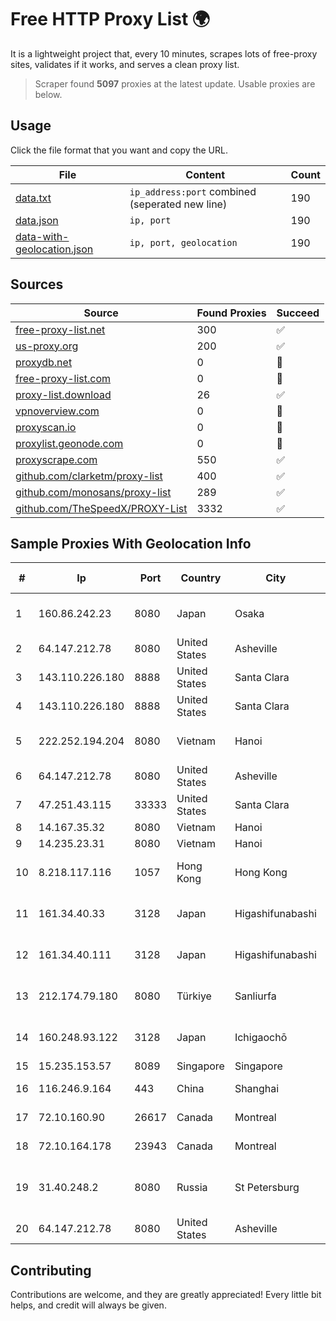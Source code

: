
# Free HTTP Proxy List 🌍

It is a lightweight project that, every 10 minutes, scrapes lots of free-proxy sites, validates if it works, and serves a clean proxy list.


> Scraper found **5097** proxies at the latest update. Usable proxies are below.

## Usage

Click the file format that you want and copy the URL.


|File|Content|Count|
|----|-------|-----|
|[data.txt](https://raw.githubusercontent.com/themiralay/Proxy-List-World/master/data.txt)|`ip_address:port` combined (seperated new line)|190|
|[data.json](https://raw.githubusercontent.com/themiralay/Proxy-List-World/master/data.json)|`ip, port`|190|
|[data-with-geolocation.json](https://raw.githubusercontent.com/themiralay/Proxy-List-World/master/data-with-geolocation.json)|`ip, port, geolocation`|190|

## Sources

|Source|Found Proxies|Succeed|
|------|-------------|-------|
|[free-proxy-list.net](https://free-proxy-list.net)|300|✅|
|[us-proxy.org](https://www.us-proxy.org)|200|✅|
|[proxydb.net](http://proxydb.net)|0|🚫|
|[free-proxy-list.com](https://free-proxy-list.com/?page=&port=&type%5B%5D=http&type%5B%5D=https&up_time=0&search=Search)|0|🚫|
|[proxy-list.download](https://www.proxy-list.download/HTTP)|26|✅|
|[vpnoverview.com](https://vpnoverview.com/privacy/anonymous-browsing/free-proxy-servers)|0|🚫|
|[proxyscan.io](https://www.proxyscan.io)|0|🚫|
|[proxylist.geonode.com](https://proxylist.geonode.com/api/proxy-list?limit=300&page=1&sort_by=lastChecked&sort_type=desc&protocols=http,https)|0|🚫|
|[proxyscrape.com](https://api.proxyscrape.com/v2/?request=displayproxies&protocol=http&timeout=10000&country=all&ssl=all&anonymity=all)|550|✅|
|[github.com/clarketm/proxy-list](https://raw.githubusercontent.com/clarketm/proxy-list/master/proxy-list-raw.txt)|400|✅|
|[github.com/monosans/proxy-list](https://raw.githubusercontent.com/monosans/proxy-list/main/proxies/http.txt)|289|✅|
|[github.com/TheSpeedX/PROXY-List](https://raw.githubusercontent.com/TheSpeedX/PROXY-List/master/http.txt)|3332|✅|


## Sample Proxies With Geolocation Info

|#|Ip|Port|Country|City|Internet Service Provider|
|-|--|----|-------|----|-------------------------|
|1|160.86.242.23|8080|Japan|Osaka|Sony Network Communications Inc|
|2|64.147.212.78|8080|United States|Asheville|ERC Broadband|
|3|143.110.226.180|8888|United States|Santa Clara|DigitalOcean, LLC|
|4|143.110.226.180|8888|United States|Santa Clara|DigitalOcean, LLC|
|5|222.252.194.204|8080|Vietnam|Hanoi|VietNam Post and Telecom Corporation|
|6|64.147.212.78|8080|United States|Asheville|ERC Broadband|
|7|47.251.43.115|33333|United States|Santa Clara|Alibaba Cloud LLC|
|8|14.167.35.32|8080|Vietnam|Hanoi|VNPT-VNNIC|
|9|14.235.23.31|8080|Vietnam|Hanoi|VNPT|
|10|8.218.117.116|1057|Hong Kong|Hong Kong|Alibaba (US) Technology Co., Ltd.|
|11|161.34.40.33|3128|Japan|Higashifunabashi|NTT PC Communications, Inc.|
|12|161.34.40.111|3128|Japan|Higashifunabashi|NTT PC Communications, Inc.|
|13|212.174.79.180|8080|Türkiye|Sanliurfa|Turk Telekomunikasyon Anonim Sirketi|
|14|160.248.93.122|3128|Japan|Ichigaochō|NTT PC Communications, Inc.|
|15|15.235.153.57|8089|Singapore|Singapore|OVH Hosting|
|16|116.246.9.164|443|China|Shanghai|China Telecom (Group)|
|17|72.10.160.90|26617|Canada|Montreal|GloboTech Communications|
|18|72.10.164.178|23943|Canada|Montreal|GloboTech Communications|
|19|31.40.248.2|8080|Russia|St Petersburg|"Cloud Technologies" LLC trading as Cloud.ru|
|20|64.147.212.78|8080|United States|Asheville|ERC Broadband|



## Contributing

Contributions are welcome, and they are greatly appreciated! Every
little bit helps, and credit will always be given.

